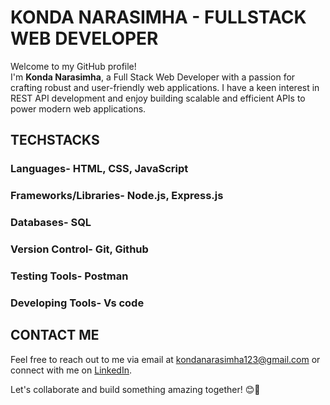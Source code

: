 # KONDA NARASIMHA - FULLSTACK WEB DEVELOPER
Welcome to my GitHub profile!</br>
I'm **Konda Narasimha**, a Full Stack Web Developer with a passion for crafting robust and user-friendly web applications. I have a keen interest in REST API development and enjoy building scalable and efficient APIs to power modern web applications. 

## TECHSTACKS
### Languages- HTML, CSS, JavaScript
### Frameworks/Libraries- Node.js, Express.js
### Databases- SQL
### Version Control- Git, Github
### Testing Tools- Postman
### Developing Tools- Vs code

## CONTACT ME
Feel free to reach out to me via email at [kondanarasimha123@gmail.com](mailto:kondanarasimha123@gmail.com) or connect with me on [LinkedIn](https://www.linkedin.com/in/konda-narasimha-29a905250/).

Let's collaborate and build something amazing together! 😊🚀
